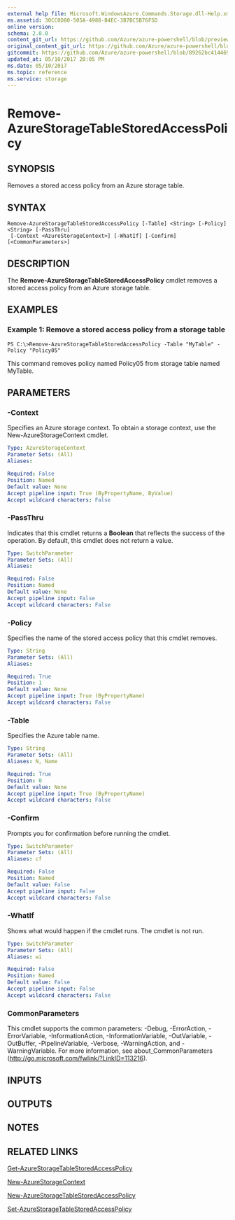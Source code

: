 ```yaml
---
external help file: Microsoft.WindowsAzure.Commands.Storage.dll-Help.xml
ms.assetid: 30CC0D80-505A-4988-B4EC-3B7BC5B76F5D
online version:
schema: 2.0.0
content_git_url: https://github.com/Azure/azure-powershell/blob/preview/src/Storage/Commands.Storage/help/Remove-AzureStorageTableStoredAccessPolicy.md
original_content_git_url: https://github.com/Azure/azure-powershell/blob/preview/src/Storage/Commands.Storage/help/Remove-AzureStorageTableStoredAccessPolicy.md
gitcommit: https://github.com/Azure/azure-powershell/blob/89262bc4144696c69376c3fb654c881de55b6450
updated_at: 05/10/2017 20:05 PM
ms.date: 05/10/2017
ms.topic: reference
ms.service: storage
---
```


# Remove-AzureStorageTableStoredAccessPolicy

## SYNOPSIS
Removes a stored access policy from an Azure storage table.

## SYNTAX

```
Remove-AzureStorageTableStoredAccessPolicy [-Table] <String> [-Policy] <String> [-PassThru]
 [-Context <AzureStorageContext>] [-WhatIf] [-Confirm] [<CommonParameters>]
```

## DESCRIPTION
The **Remove-AzureStorageTableStoredAccessPolicy** cmdlet removes a stored access policy from an Azure storage table.

## EXAMPLES

### Example 1: Remove a stored access policy from a storage table
```
PS C:\>Remove-AzureStorageTableStoredAccessPolicy -Table "MyTable" -Policy "Policy05"
```

This command removes policy named Policy05 from storage table named MyTable.

## PARAMETERS

### -Context
Specifies an Azure storage context.
To obtain a storage context, use the New-AzureStorageContext cmdlet.

```yaml
Type: AzureStorageContext
Parameter Sets: (All)
Aliases: 

Required: False
Position: Named
Default value: None
Accept pipeline input: True (ByPropertyName, ByValue)
Accept wildcard characters: False
```

### -PassThru
Indicates that this cmdlet returns a **Boolean** that reflects the success of the operation.
By default, this cmdlet does not return a value.

```yaml
Type: SwitchParameter
Parameter Sets: (All)
Aliases: 

Required: False
Position: Named
Default value: None
Accept pipeline input: False
Accept wildcard characters: False
```

### -Policy
Specifies the name of the stored access policy that this cmdlet removes.

```yaml
Type: String
Parameter Sets: (All)
Aliases: 

Required: True
Position: 1
Default value: None
Accept pipeline input: True (ByPropertyName)
Accept wildcard characters: False
```

### -Table
Specifies the Azure table name.

```yaml
Type: String
Parameter Sets: (All)
Aliases: N, Name

Required: True
Position: 0
Default value: None
Accept pipeline input: True (ByPropertyName)
Accept wildcard characters: False
```

### -Confirm
Prompts you for confirmation before running the cmdlet.

```yaml
Type: SwitchParameter
Parameter Sets: (All)
Aliases: cf

Required: False
Position: Named
Default value: False
Accept pipeline input: False
Accept wildcard characters: False
```

### -WhatIf
Shows what would happen if the cmdlet runs.
The cmdlet is not run.

```yaml
Type: SwitchParameter
Parameter Sets: (All)
Aliases: wi

Required: False
Position: Named
Default value: False
Accept pipeline input: False
Accept wildcard characters: False
```

### CommonParameters
This cmdlet supports the common parameters: -Debug, -ErrorAction, -ErrorVariable, -InformationAction, -InformationVariable, -OutVariable, -OutBuffer, -PipelineVariable, -Verbose, -WarningAction, and -WarningVariable. For more information, see about_CommonParameters (http://go.microsoft.com/fwlink/?LinkID=113216).

## INPUTS

## OUTPUTS

## NOTES

## RELATED LINKS

[Get-AzureStorageTableStoredAccessPolicy](./Get-AzureStorageTableStoredAccessPolicy.md)

[New-AzureStorageContext](./New-AzureStorageContext.md)

[New-AzureStorageTableStoredAccessPolicy](./New-AzureStorageTableStoredAccessPolicy.md)

[Set-AzureStorageTableStoredAccessPolicy](./Set-AzureStorageTableStoredAccessPolicy.md)
